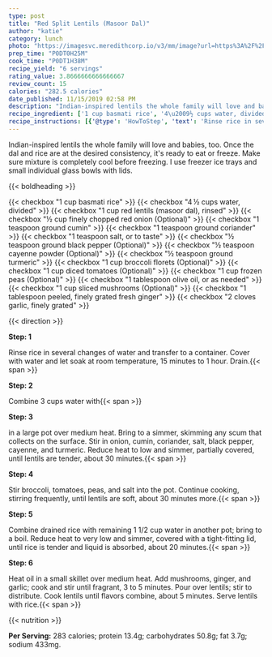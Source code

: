 ```yaml
---
type: post
title: "Red Split Lentils (Masoor Dal)"
author: "katie"
category: lunch
photo: "https://imagesvc.meredithcorp.io/v3/mm/image?url=https%3A%2F%2Fimages.media-allrecipes.com%2Fuserphotos%2F4043180.jpg"
prep_time: "P0DT0H25M"
cook_time: "P0DT1H38M"
recipe_yield: "6 servings"
rating_value: 3.8666666666666667
review_count: 15
calories: "282.5 calories"
date_published: 11/15/2019 02:58 PM
description: "Indian-inspired lentils the whole family will love and babies, too. Once the dal and rice are at the desired consistency, it's ready to eat or freeze. Make sure mixture is completely cool before freezing. I use freezer ice trays and small individual glass bowls with lids."
recipe_ingredient: ['1 cup basmati rice', '4\u2009½ cups water, divided', '1 cup red lentils (masoor dal), rinsed', '½ cup finely chopped red onion', '1 teaspoon ground cumin', '1 teaspoon ground coriander', '1 teaspoon salt, or to taste', '½ teaspoon ground black pepper', '½ teaspoon cayenne powder', '½ teaspoon ground turmeric', '1 cup broccoli florets', '1 cup diced tomatoes', '1 cup frozen peas', '1 tablespoon olive oil, or as needed', '1 cup sliced mushrooms', '1 tablespoon peeled, finely grated fresh ginger', '2 cloves garlic, finely grated']
recipe_instructions: [{'@type': 'HowToStep', 'text': 'Rinse rice in several changes of water and transfer to a container. Cover with water and let soak at room temperature, 15 minutes to 1 hour. Drain.\n'}, {'@type': 'HowToStep', 'text': 'Combine 3 cups water with red lentils in a large pot over medium heat. Bring to a simmer, skimming any scum that collects on the surface. Stir in onion, cumin, coriander, salt, black pepper, cayenne, and turmeric. Reduce heat to low and simmer, partially covered, until lentils are tender, about 30 minutes.\n'}, {'@type': 'HowToStep', 'text': 'Stir broccoli, tomatoes, peas, and salt into the pot. Continue cooking, stirring frequently, until lentils are soft, about 30 minutes more.\n'}, {'@type': 'HowToStep', 'text': 'Combine drained rice with remaining 1 1/2 cup water in another pot; bring to a boil. Reduce heat to very low and simmer, covered with a tight-fitting lid, until rice is tender and liquid is absorbed, about 20 minutes.\n'}, {'@type': 'HowToStep', 'text': 'Heat oil in a small skillet over medium heat. Add mushrooms, ginger, and garlic; cook and stir until fragrant, 3 to 5 minutes. Pour over lentils; stir to distribute. Cook lentils until flavors combine, about 5 minutes. Serve lentils with rice.\n'}]
---
```


Indian-inspired lentils the whole family will love and babies, too. Once the dal and rice are at the desired consistency, it's ready to eat or freeze. Make sure mixture is completely cool before freezing. I use freezer ice trays and small individual glass bowls with lids. 

{{< boldheading >}}

{{< checkbox "1 cup basmati rice" >}}
{{< checkbox "4 ½ cups water, divided" >}}
{{< checkbox "1 cup red lentils (masoor dal), rinsed" >}}
{{< checkbox "½ cup finely chopped red onion  (Optional)" >}}
{{< checkbox "1 teaspoon ground cumin" >}}
{{< checkbox "1 teaspoon ground coriander" >}}
{{< checkbox "1 teaspoon salt, or to taste" >}}
{{< checkbox "½ teaspoon ground black pepper  (Optional)" >}}
{{< checkbox "½ teaspoon cayenne powder  (Optional)" >}}
{{< checkbox "½ teaspoon ground turmeric" >}}
{{< checkbox "1 cup broccoli florets  (Optional)" >}}
{{< checkbox "1 cup diced tomatoes  (Optional)" >}}
{{< checkbox "1 cup frozen peas  (Optional)" >}}
{{< checkbox "1 tablespoon olive oil, or as needed" >}}
{{< checkbox "1 cup sliced mushrooms  (Optional)" >}}
{{< checkbox "1 tablespoon peeled, finely grated fresh ginger" >}}
{{< checkbox "2 cloves garlic, finely grated" >}}


{{< direction >}}

**Step: 1**

Rinse rice in several changes of water and transfer to a container. Cover with water and let soak at room temperature, 15 minutes to 1 hour. Drain.{{< span >}}

**Step: 2**

Combine 3 cups water with{{< span >}}

**Step: 3**

in a large pot over medium heat. Bring to a simmer, skimming any scum that collects on the surface. Stir in onion, cumin, coriander, salt, black pepper, cayenne, and turmeric. Reduce heat to low and simmer, partially covered, until lentils are tender, about 30 minutes.{{< span >}}

**Step: 4**

Stir broccoli, tomatoes, peas, and salt into the pot. Continue cooking, stirring frequently, until lentils are soft, about 30 minutes more.{{< span >}}

**Step: 5**

Combine drained rice with remaining 1 1/2 cup water in another pot; bring to a boil. Reduce heat to very low and simmer, covered with a tight-fitting lid, until rice is tender and liquid is absorbed, about 20 minutes.{{< span >}}

**Step: 6**

Heat oil in a small skillet over medium heat. Add mushrooms, ginger, and garlic; cook and stir until fragrant, 3 to 5 minutes. Pour over lentils; stir to distribute. Cook lentils until flavors combine, about 5 minutes. Serve lentils with rice.{{< span >}}

{{< nutrition >}}

**Per Serving:** 283 calories; protein 13.4g; carbohydrates 50.8g; fat 3.7g; sodium 433mg.